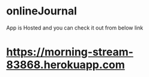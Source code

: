 # onlineJournal
App is Hosted and you can check it out from below link

# https://morning-stream-83868.herokuapp.com
